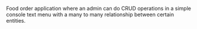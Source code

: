 Food order application where an admin can do CRUD operations in a simple console text menu with a many to many relationship between certain entities.  
